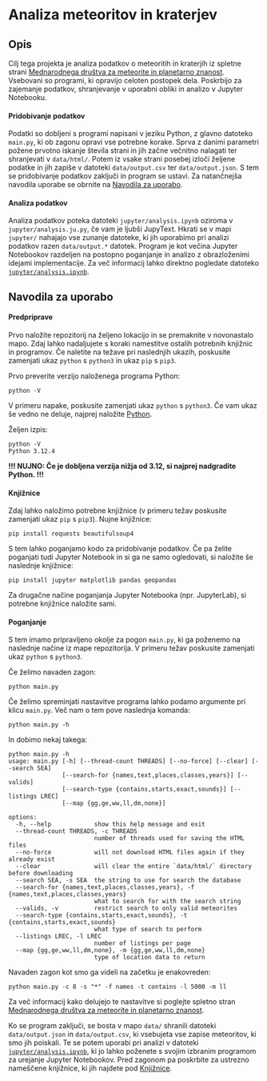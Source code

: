 # Analiza meteoritov in kraterjev

## Opis
Cilj tega projekta je analiza podatkov o meteoritih in kraterjih iz spletne strani [Mednarodnega društva za meteorite in planetarno znanost](https://www.lpi.usra.edu/meteor/metbull.php).
Vsebovani so programi, ki opravijo celoten postopek dela. Poskrbijo za zajemanje podatkov, shranjevanje v uporabni obliki in analizo v Jupyter Notebooku.

#### Pridobivanje podatkov
Podatki so dobljeni s programi napisani v jeziku Python, z glavno datoteko `main.py`, ki ob zagonu opravi vse potrebne korake.
Sprva z danimi parametri požene prvotno iskanje števila strani in jih začne večnitno nalagati ter shranjevati v `data/html/`.
Potem iz vsake strani posebej izloči željene podatke in jih zapiše v datoteki `data/output.csv` ter `data/output.json`.
S tem se pridobivanje podatkov zaključi in program se ustavi.
Za natančnejša navodila uporabe se obrnite na [Navodila za uporabo](https://github.com/LesbianLemon/uvp-projektna/tree/develop?tab=readme-ov-file#navodila-za-uporabo).

#### Analiza podatkov
Analiza podatkov poteka datoteki `jupyter/analysis.ipynb` oziroma v `jupyter/analysis.ju.py`, če vam je ljubši JupyText.
Hkrati se v mapi `jupyter/` nahajajo vse zunanje datoteke, ki jih uporabimo pri analizi podatkov razen `data/output.*` datotek.
Program je kot večina Jupyter Notebookov razdeljen na postopno poganjanje in analizo z obrazloženimi idejami implementacije.
Za več informacij lahko direktno pogledate datoteko [`jupyter/analysis.ipynb`](https://github.com/LesbianLemon/uvp-projektna/blob/726db6d28f177848de125ee515211734beb431c1/jupyter/analysis.ipynb).

## Navodila za uporabo

#### Predpriprave
Prvo naložite repozitorij na željeno lokacijo in se premaknite v novonastalo mapo.
Zdaj lahko nadaljujete s koraki namestitve ostalih potrebnih knjižnic in programov.
Če naletite na težave pri naslednjih ukazih, poskusite zamenjati ukaz `python` s `python3` in ukaz `pip` s `pip3`.

Prvo preverite verzijo naloženega programa Python:
```console
python -V
```
V primeru napake, poskusite zamenjati ukaz `python` s `python3`.
Če vam ukaz še vedno ne deluje, najprej naložite [Python](https://www.python.org/).

Željen izpis:
```
python -V
Python 3.12.4
```
**!!! NUJNO: Če je dobljena verzija nižja od 3.12, si najprej nadgradite Python. !!!**

#### Knjižnice
Zdaj lahko naložimo potrebne knjižnice (v primeru težav poskusite zamenjati ukaz `pip` s `pip3`).
Nujne knjižnice:
```console
pip install requests beautifulsoup4
```

S tem lahko poganjamo kodo za pridobivanje podatkov.
Če pa želite poganjati tudi Jupyter Notebook in si ga ne samo ogledovati, si naložite še naslednje knjižnice:
```console
pip install jupyter matplotlib pandas geopandas
```

Za drugačne načine poganjanja Jupyter Notebooka (npr. JupyterLab), si potrebne knjižnice naložite sami.

#### Poganjanje
S tem imamo pripravljeno okolje za pogon `main.py`, ki ga poženemo na naslednje načine iz mape repozitorija.
V primeru težav poskusite zamenjati ukaz `python` s `python3`.

Če želimo navaden zagon:
```console
python main.py
```

Če želimo spreminjati nastavitve programa lahko podamo argumente pri klicu `main.py`.
Več nam o tem pove naslednja komanda:
```console
python main.py -h
```

In dobimo nekaj takega:
```
python main.py -h
usage: main.py [-h] [--thread-count THREADS] [--no-force] [--clear] [--search SEA]
               [--search-for {names,text,places,classes,years}] [--valids]
               [--search-type {contains,starts,exact,sounds}] [--listings LREC]
               [--map {gg,ge,ww,ll,dm,none}]

options:
  -h, --help            show this help message and exit
  --thread-count THREADS, -c THREADS
                        number of threads used for saving the HTML files
  --no-force            will not download HTML files again if they already exist
  --clear               will clear the entire `data/html/` directory before downloading
  --search SEA, -s SEA  the string to use for search the database
  --search-for {names,text,places,classes,years}, -f {names,text,places,classes,years}
                        what to search for with the search string
  --valids, -v          restrict search to only valid meteorites
  --search-type {contains,starts,exact,sounds}, -t {contains,starts,exact,sounds}
                        what type of search to perform
  --listings LREC, -l LREC
                        number of listings per page
  --map {gg,ge,ww,ll,dm,none}, -m {gg,ge,ww,ll,dm,none}
                        type of location data to return
```

Navaden zagon kot smo ga videli na začetku je enakovreden:
```console
python main.py -c 8 -s "*" -f names -t contains -l 5000 -m ll
```

Za več informacij kako delujejo te nastavitve si poglejte spletno stran [Mednarodnega društva za meteorite in planetarno znanost](https://www.lpi.usra.edu/meteor/metbull.php).

Ko se program zaključi, se bosta v mapo `data/` shranili datoteki `data/output.json` in `data/output.csv`, ki vsebujeta vse zapise meteoritov, ki smo jih poiskali.
Te se potem uporabi pri analizi v datoteki [`jupyter/analysis.ipynb`](https://github.com/LesbianLemon/uvp-projektna/blob/726db6d28f177848de125ee515211734beb431c1/jupyter/analysis.ipynb), ki jo lahko poženete s svojim izbranim programom za urejanje Jupyter Notebookov.
Pred zagonom pa poskrbite za ustrezno nameščene knjižnice, ki jih najdete pod [Knjižnice](https://github.com/LesbianLemon/uvp-projektna/tree/develop?tab=readme-ov-file#knji%C5%BEnice).

